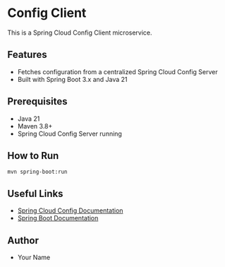 # Config Client

This is a Spring Cloud Config Client microservice.

## Features
- Fetches configuration from a centralized Spring Cloud Config Server
- Built with Spring Boot 3.x and Java 21

## Prerequisites
- Java 21
- Maven 3.8+
- Spring Cloud Config Server running

## How to Run
```
mvn spring-boot:run
```

## Useful Links
- [Spring Cloud Config Documentation](https://docs.spring.io/spring-cloud-config/docs/current/reference/html/)
- [Spring Boot Documentation](https://docs.spring.io/spring-boot/docs/current/reference/html/)

## Author
- Your Name
